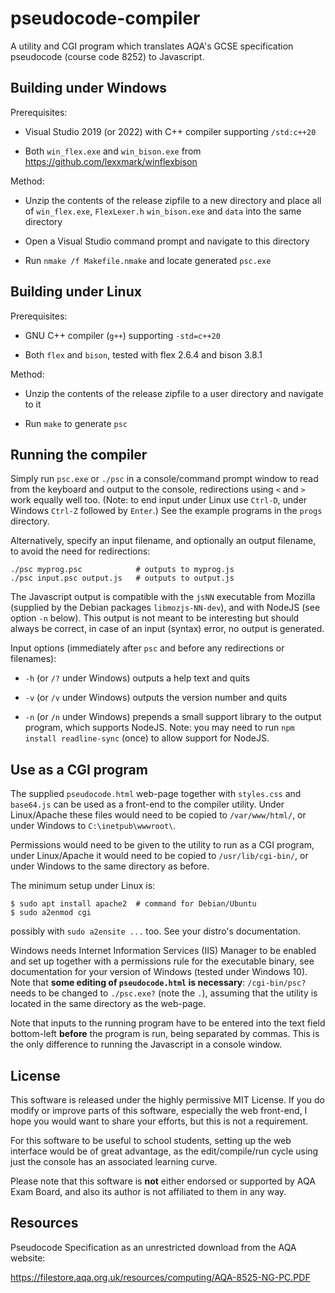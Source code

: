 # pseudocode-compiler

A utility and CGI program which translates AQA's GCSE specification pseudocode (course code 8252) to Javascript.

## Building under Windows

Prerequisites:

* Visual Studio 2019 (or 2022) with C++ compiler supporting `/std:c++20`

* Both `win_flex.exe` and `win_bison.exe` from https://github.com/lexxmark/winflexbison

Method:

* Unzip the contents of the release zipfile to a new directory and place all of `win_flex.exe`, `FlexLexer.h` `win_bison.exe` and `data` into the same directory

* Open a Visual Studio command prompt and navigate to this directory

* Run `nmake /f Makefile.nmake` and locate generated `psc.exe`

## Building under Linux

Prerequisites:

* GNU C++ compiler (`g++`) supporting `-std=c++20`

* Both `flex` and `bison`, tested with flex 2.6.4 and bison 3.8.1

Method:

* Unzip the contents of the release zipfile to a user directory and navigate to it

* Run `make` to generate `psc`

## Running the compiler

Simply run `psc.exe` or `./psc` in a console/command prompt window to read from the keyboard and output to the console, redirections using `<` and `>` work equally well too. (Note: to end input under Linux use `Ctrl-D`, under Windows `Ctrl-Z` followed by `Enter`.) See the example programs in the `progs` directory.

Alternatively, specify an input filename, and optionally an output filename, to avoid the need for redirections:

```
./psc myprog.psc            # outputs to myprog.js
./psc input.psc output.js   # outputs to output.js
```

The Javascript output is compatible with the `jsNN` executable from Mozilla (supplied by the Debian packages `libmozjs-NN-dev`), and with NodeJS (see option `-n` below). This output is not meant to be interesting but should always be correct, in case of an input (syntax) error, no output is generated.

Input options (immediately after `psc` and before any redirections or filenames):

* `-h` (or `/?` under Windows) outputs a help text and quits

* `-v` (or `/v` under Windows) outputs the version number and quits

* `-n` (or `/n` under Windows) prepends a small support library to the output program, which supports NodeJS. Note: you may need to run `npm install readline-sync` (once) to allow support for NodeJS.

## Use as a CGI program

The supplied `pseudocode.html` web-page together with `styles.css` and `base64.js` can be used as a front-end to the compiler utility. Under Linux/Apache these files would need to be copied to `/var/www/html/`, or under Windows to `C:\inetpub\wwwroot\`.

Permissions would need to be given to the utility to run as a CGI program, under Linux/Apache it would need to be copied to `/usr/lib/cgi-bin/`, or under Windows to the same directory as before.

The minimum setup under Linux is:

```
$ sudo apt install apache2  # command for Debian/Ubuntu
$ sudo a2enmod cgi
```

possibly with `sudo a2ensite ...` too. See your distro's documentation.

Windows needs Internet Information Services (IIS) Manager to be enabled and set up together with a permissions rule for the executable binary, see documentation for your version of Windows (tested under Windows 10). Note that **some editing of `pseudocode.html` is necessary**: `/cgi-bin/psc?` needs to be changed to `./psc.exe?` (note the `.`), assuming that the utility is located in the same directory as the web-page.

Note that inputs to the running program have to be entered into the text field bottom-left **before** the program is run, being separated by commas. This is the only difference to running the Javascript in a console window.

## License

This software is released under the highly permissive MIT License. If you do modify or improve parts of this software, especially the web front-end, I hope you would want to share your efforts, but this is not a requirement.

For this software to be useful to school students, setting up the web interface would be of great advantage, as the edit/compile/run cycle using just the console has an associated learning curve.

Please note that this software is **not** either endorsed or supported by AQA Exam Board, and also its author is not affiliated to them in any way.

## Resources

Pseudocode Specification as an unrestricted download from the AQA website:

https://filestore.aqa.org.uk/resources/computing/AQA-8525-NG-PC.PDF
